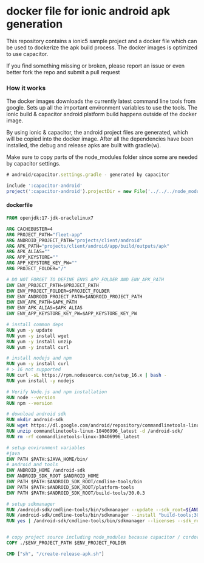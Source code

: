 
# docker file for ionic android apk generation

This repository contains a ionic5 sample project and a docker file which can be used to dockerize the apk build process.
The docker images is optimized to use capacitor.


If you find something missing or broken, please report an issue or even better fork the repo and submit a pull request


### How it works
The docker images downloads the currently latest command line tools from google.
Sets up all the important environment variables to use the tools.
The ionic build & capacitor android platform build happens outside of the docker image.

By using ionic & capacitor, the android project files are generated, which will be copied into the docker image.
After all the dependencies have been installed, the debug and release apks are built with gradle(w).

Make sure to copy parts of the node_modules folder since some are needed by capacitor settings.
```javascript
# android/capacitor.settings.gradle - generated by capacitor

include ':capacitor-android'
project(':capacitor-android').projectDir = new File('../../../node_modules/@capacitor/android/capacitor')


```

#### dockerfile

```dockerfile
FROM openjdk:17-jdk-oraclelinux7

ARG CACHEBUSTER=4
ARG PROJECT_PATH="fleet-app"
ARG ANDROID_PROJECT_PATH="projects/client/android"
ARG APK_PATH="projects/client/android/app/build/outputs/apk"
ARG APK_ALIAS=""
ARG APP_KEYSTORE=""
ARG APP_KEYSTORE_KEY_PW=""
ARG PROJECT_FOLDER="/"

# DO NOT FORGET TO DEFINE ENVS APP_FOLDER AND ENV_APK_PATH
ENV ENV_PROJECT_PATH=$PROJECT_PATH
ENV ENV_PROJECT_FOLDER=$PROJECT_FOLDER
ENV ENV_ANDROID_PROJECT_PATH=$ANDROID_PROJECT_PATH
ENV ENV_APK_PATH=$APK_PATH
ENV ENV_APK_ALIAS=$APK_ALIAS
ENV ENV_APP_KEYSTORE_KEY_PW=$APP_KEYSTORE_KEY_PW 

# install common deps
RUN yum -y update
RUN yum -y install wget
RUN yum -y install unzip
RUN yum -y install curl

# install nodejs and npm
RUN yum -y install curl
# > 16 not supported
RUN curl -sL https://rpm.nodesource.com/setup_16.x | bash - 
RUN yum install -y nodejs

# Verify Node.js and npm installation
RUN node --version
RUN npm --version

# download android sdk
RUN mkdir android-sdk
RUN wget https://dl.google.com/android/repository/commandlinetools-linux-10406996_latest.zip
RUN unzip commandlinetools-linux-10406996_latest -d /android-sdk/
RUN rm -rf commandlinetools-linux-10406996_latest

# setup environment variables
#java
ENV PATH $PATH:$JAVA_HOME/bin/
# android and tools
ENV ANDROID_HOME /android-sdk
ENV ANDROID_SDK_ROOT $ANDROID_HOME
ENV PATH $PATH:$ANDROID_SDK_ROOT/cmdline-tools/bin
ENV PATH $PATH:$ANDROID_SDK_ROOT/platform-tools
ENV PATH $PATH:$ANDROID_SDK_ROOT/build-tools/30.0.3

# setup sdkmanager
RUN /android-sdk/cmdline-tools/bin/sdkmanager --update --sdk_root=${ANDROID_HOME}
RUN /android-sdk/cmdline-tools/bin/sdkmanager --install "build-tools;30.0.3" --sdk_root=${ANDROID_HOME}
RUN yes | /android-sdk/cmdline-tools/bin/sdkmanager --licenses --sdk_root=${ANDROID_HOME}


# copy project source including node_modules because capacitor / cordova depend on it for building
COPY ./$ENV_PROJECT_PATH $ENV_PROJECT_FOLDER

CMD ["sh", "/create-release-apk.sh"]
```
